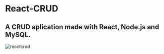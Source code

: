 # React-CRUD

## A CRUD aplication made with React, Node.js and MySQL.

![reactcrud](https://user-images.githubusercontent.com/87208591/226966045-2714fde8-d8bd-439e-8d37-aeaca7310148.png)
